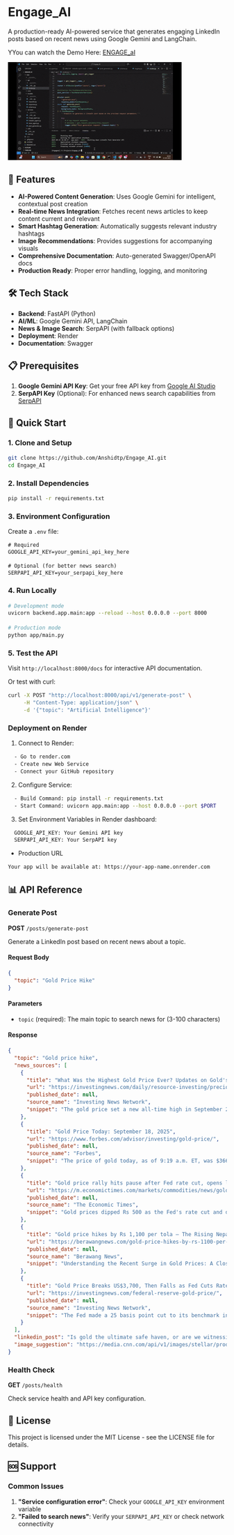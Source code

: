 # Engage_AI
A production-ready AI-powered service that generates engaging LinkedIn posts based on recent news using Google Gemini and LangChain.

YYou can watch the Demo Here: [ENGAGE_aI](https://github.com/Anshidtp/Engage_AI/blob/main/sample/Engage_ai.mp4)

![Demo](https://github.com/Anshidtp/Engage_AI/blob/main/sample/engage%20aigif.gif)

## 🚀 Features

- **AI-Powered Content Generation**: Uses Google Gemini for intelligent, contextual post creation
- **Real-time News Integration**: Fetches recent news articles to keep content current and relevant
- **Smart Hashtag Generation**: Automatically suggests relevant industry hashtags
- **Image Recommendations**: Provides suggestions for accompanying visuals
- **Comprehensive Documentation**: Auto-generated Swagger/OpenAPI docs
- **Production Ready**: Proper error handling, logging, and monitoring

## 🛠️ Tech Stack

- **Backend**: FastAPI (Python)
- **AI/ML**: Google Gemini API, LangChain
- **News & Image Search**: SerpAPI (with fallback options)
- **Deployment**: Render
- **Documentation**: Swagger

## 📋 Prerequisites

1. **Google Gemini API Key**: Get your free API key from [Google AI Studio](https://makersuite.google.com/)
2. **SerpAPI Key** (Optional): For enhanced news search capabilities from [SerpAPI](https://serpapi.com/)

## 🚀 Quick Start

### 1. Clone and Setup

```bash
git clone https://github.com/Anshidtp/Engage_AI.git
cd Engage_AI
```

### 2. Install Dependencies

```bash
pip install -r requirements.txt
```

### 3. Environment Configuration

Create a `.env` file:

```env
# Required
GOOGLE_API_KEY=your_gemini_api_key_here

# Optional (for better news search)
SERPAPI_API_KEY=your_serpapi_key_here

```

### 4. Run Locally

```bash
# Development mode
uvicorn backend.app.main:app --reload --host 0.0.0.0 --port 8000

# Production mode
python app/main.py
```

### 5. Test the API

Visit `http://localhost:8000/docs` for interactive API documentation.

Or test with curl:

```bash
curl -X POST "http://localhost:8000/api/v1/generate-post" \
     -H "Content-Type: application/json" \
     -d '{"topic": "Artificial Intelligence"}'
```

### Deployment on Render
1. Connect to Render:
```bash
  - Go to render.com
  - Create new Web Service
  - Connect your GitHub repository
```
2. Configure Service:
```bash
  - Build Command: pip install -r requirements.txt
  - Start Command: uvicorn app.main:app --host 0.0.0.0 --port $PORT

```
3. Set Environment Variables in Render dashboard:

```bash
  GOOGLE_API_KEY: Your Gemini API key
  SERPAPI_API_KEY: Your SerpAPI key
```
- Production URL
```bash
Your app will be available at: https://your-app-name.onrender.com

```

## 📊 API Reference

### Generate Post

**POST** `/posts/generate-post`

Generate a LinkedIn post based on recent news about a topic.

#### Request Body
```json
{
  "topic": "Gold Price Hike"
}
```

#### Parameters

- `topic` (required): The main topic to search news for (3-100 characters)

#### Response

```json
{
  "topic": "Gold price hike",
  "news_sources": [
    {
      "title": "What Was the Highest Gold Price Ever? Updates on Gold's Record-Breaking Performance",
      "url": "https://investingnews.com/daily/resource-investing/precious-metals-investing/gold-investing/highest-price-for-gold/",
      "published_date": null,
      "source_name": "Investing News Network",
      "snippet": "The gold price set a new all-time high in September 2025 of over US$3700. Find out what factors are affecting the gold market and what the new gold ATH is."
    },
    {
      "title": "Gold Price Today: September 18, 2025",
      "url": "https://www.forbes.com/advisor/investing/gold-price/",
      "published_date": null,
      "source_name": "Forbes",
      "snippet": "The price of gold today, as of 9:19 a.m. ET, was $3665.42 per ounce. That's up 0.03% over the past 24 hours. Compared to last week, the price of gold is up..."
    },
    {
      "title": "Gold price rally hits pause after Fed rate cut, opens lower by Rs 500. Should you sell now?",
      "url": "https://m.economictimes.com/markets/commodities/news/gold-price-rally-hits-pause-after-fed-rate-cut-opens-lower-by-rs-500-should-you-sell-now/articleshow/123963372.cms",
      "published_date": null,
      "source_name": "The Economic Times",
      "snippet": "Gold prices dipped Rs 500 as the Fed's rate cut and dollar rebound triggered volatility. Experts expect choppy trade in gold and silver, with key support..."
    },
    {
      "title": "Gold price hikes by Rs 1,100 per tola – The Rising Nepal",
      "url": "https://berawangnews.com/gold-price-hikes-by-rs-1100-per-tola-the-rising-nepal/",
      "published_date": null,
      "source_name": "Berawang News",
      "snippet": "Understanding the Recent Surge in Gold Prices: A Closer Look at the Rs 1100 Hike."
    },
    {
      "title": "Gold Price Breaks US$3,700, Then Falls as Fed Cuts Rates",
      "url": "https://investingnews.com/federal-reserve-gold-price/",
      "published_date": null,
      "source_name": "Investing News Network",
      "snippet": "The Fed made a 25 basis point cut to its benchmark interest rate amid rising inflation, slowing jobs growth and tariff impacts."
    }
  ],
  "linkedin_post": "Is gold the ultimate safe haven, or are we witnessing peak volatility in the precious metals market?\nGold has once again captured global attention, shattering records with a new all-time high of over US$3700 earlier this month. As of September 18, 2025, the precious metal stands strong at $3665.42 per ounce, reflecting a consistent upward trend over the past week.\nThis remarkable performance has been fueled by various macroeconomic factors, solidifying gold's role as a key asset in uncertain times. However, the market isn't without its immediate shifts. We've just seen a pause in the rally, with prices dipping following the Federal Reserve's recent rate cut and a subsequent rebound in the dollar. This move has introduced a period of choppy trade, leaving many investors to ponder the immediate future.\nFor portfolio managers, strategic investors, and financial analysts, understanding these dynamics is crucial. Is this a temporary correction before another surge, or a signal to re-evaluate positions? The interplay between central bank policies, currency movements, and investor sentiment continues to shape gold's trajectory.\nWhat are your predictions for gold's performance in the coming months, especially given the current market volatility and macroeconomic landscape? Share your insights below.",
  "image_suggestion": "https://media.cnn.com/api/v1/images/stellar/prod/ap25245201005561.jpg?c=original"
}
```

### Health Check

**GET** `/posts/health`

Check service health and API key configuration.


## 📝 License

This project is licensed under the MIT License - see the LICENSE file for details.

## 🆘 Support

### Common Issues

1. **"Service configuration error"**: Check your `GOOGLE_API_KEY` environment variable
2. **"Failed to search news"**: Verify your `SERPAPI_API_KEY` or check network connectivity

